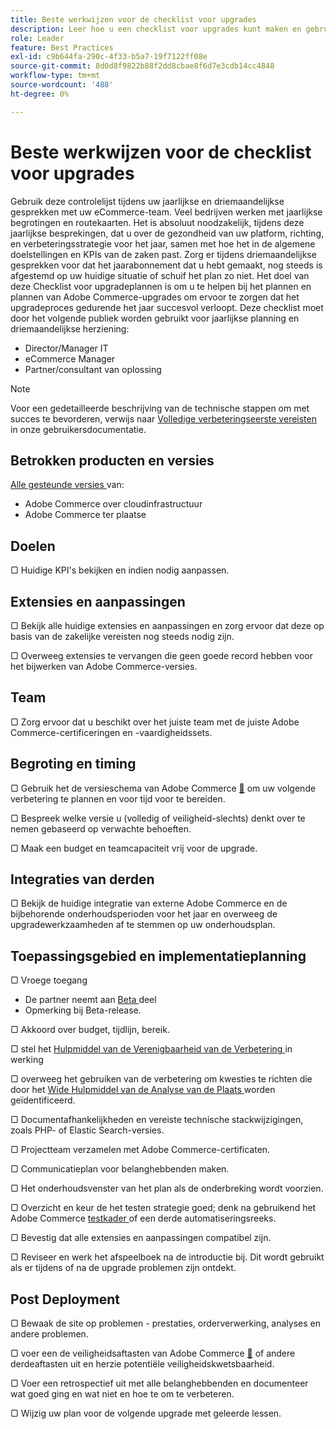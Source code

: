 ```yaml
---
title: Beste werkwijzen voor de checklist voor upgrades
description: Leer hoe u een checklist voor upgrades kunt maken en gebruiken om uw Adobe Commerce-upgradestrategie te plannen.
role: Leader
feature: Best Practices
exl-id: c9b644fa-290c-4f33-b5a7-19f7122ff08e
source-git-commit: 8d0d8f9822b88f2dd8cbae8f6d7e3cdb14cc4848
workflow-type: tm+mt
source-wordcount: '488'
ht-degree: 0%

---
```


# Beste werkwijzen voor de checklist voor upgrades

Gebruik deze controlelijst tijdens uw jaarlijkse en driemaandelijkse gesprekken met uw eCommerce-team. Veel bedrijven werken met jaarlijkse begrotingen en routekaarten. Het is absoluut noodzakelijk, tijdens deze jaarlijkse besprekingen, dat u over de gezondheid van uw platform, richting, en verbeteringsstrategie voor het jaar, samen met hoe het in de algemene doelstellingen en KPIs van de zaken past. Zorg er tijdens driemaandelijkse gesprekken voor dat het jaarabonnement dat u hebt gemaakt, nog steeds is afgestemd op uw huidige situatie of schuif het plan zo niet. Het doel van deze Checklist voor upgradeplannen is om u te helpen bij het plannen en plannen van Adobe Commerce-upgrades om ervoor te zorgen dat het upgradeproces gedurende het jaar succesvol verloopt. Deze checklist moet door het volgende publiek worden gebruikt voor jaarlijkse planning en driemaandelijkse herziening:

- Director/Manager IT
- eCommerce Manager
- Partner/consultant van oplossing

>[!NOTE]
>
>Voor een gedetailleerde beschrijving van de technische stappen om met succes te bevorderen, verwijs naar [ Volledige verbeteringseerste vereisten ](../../../upgrade/prepare/prerequisites.md) in onze gebruikersdocumentatie.

## Betrokken producten en versies

[ Alle gesteunde versies ](../../../release/versions.md) van:

- Adobe Commerce over cloudinfrastructuur
- Adobe Commerce ter plaatse

## Doelen

▢ Huidige KPI&#39;s bekijken en indien nodig aanpassen.

## Extensies en aanpassingen

▢ Bekijk alle huidige extensies en aanpassingen en zorg ervoor dat deze op basis van de zakelijke vereisten nog steeds nodig zijn.

▢ Overweeg extensies te vervangen die geen goede record hebben voor het bijwerken van Adobe Commerce-versies.

## Team

▢ Zorg ervoor dat u beschikt over het juiste team met de juiste Adobe Commerce-certificeringen en -vaardigheidssets.

## Begroting en timing

▢ Gebruik het de versieschema van Adobe Commerce [&#128279;](../../../release/schedule.md) om uw volgende verbetering te plannen en voor tijd voor te bereiden.

▢ Bespreek welke versie u (volledig of veiligheid-slechts) denkt over te nemen gebaseerd op verwachte behoeften.

▢ Maak een budget en teamcapaciteit vrij voor de upgrade.

## Integraties van derden

▢ Bekijk de huidige integratie van externe Adobe Commerce en de bijbehorende onderhoudsperioden voor het jaar en overweeg de upgradewerkzaamheden af te stemmen op uw onderhoudsplan.

## Toepassingsgebied en implementatieplanning

▢ Vroege toegang

- De partner neemt aan [ Beta ](../../../release/beta.md) deel
- Opmerking bij Beta-release.

▢ Akkoord over budget, tijdlijn, bereik.

▢ stel het [ Hulpmiddel van de Verenigbaarheid van de Verbetering ](../../../upgrade/upgrade-compatibility-tool/overview.md) in werking

▢ overweeg het gebruiken van de verbetering om kwesties te richten die door het [ Wide Hulpmiddel van de Analyse van de Plaats ](../../../tools/site-wide-analysis-tool/intro.md) worden geïdentificeerd.

▢ Documentafhankelijkheden en vereiste technische stackwijzigingen, zoals PHP- of Elastic Search-versies.

▢ Projectteam verzamelen met Adobe Commerce-certificaten.

▢ Communicatieplan voor belanghebbenden maken.

▢ Het onderhoudsvenster van het plan als de onderbreking wordt voorzien.

▢ Overzicht en keur de het testen strategie goed; denk na gebruikend het Adobe Commerce [ testkader ](https://developer.adobe.com/commerce/testing/) of een derde automatiseringsreeks.

▢ Bevestig dat alle extensies en aanpassingen compatibel zijn.

▢ Reviseer en werk het afspeelboek na de introductie bij. Dit wordt gebruikt als er tijdens of na de upgrade problemen zijn ontdekt.

## Post Deployment

▢ Bewaak de site op problemen - prestaties, orderverwerking, analyses en andere problemen.

▢ voer een de veiligheidsaftasten van Adobe Commerce [&#128279;](https://account.magento.com/scanner/dashboard/) of andere derdeaftasten uit en herzie potentiële veiligheidskwetsbaarheid.

▢ Voer een retrospectief uit met alle belanghebbenden en documenteer wat goed ging en wat niet en hoe te om te verbeteren.

▢ Wijzig uw plan voor de volgende upgrade met geleerde lessen.
